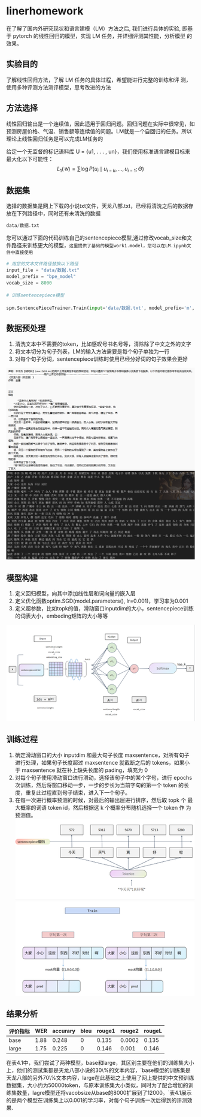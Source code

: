 <script type="text/javascript" async src="https://cdnjs.cloudflare.com/ajax/libs/mathjax/2.7.9/MathJax.js?config=TeX-AMS_HTML"></script>
# linerhomework

在了解了国内外研究现状和语言建模（LM）方法之后, 我们进行具体的实验,
即基于 pytorch 的线性回归的模型，实现 LM 任务，并详细评测其性能，分析模型
的效果。

## 实验目的
了解线性回归方法，了解 LM 任务的具体过程，希望能进行完整的训练和评
测，使用多种评测方法测评模型，思考改进的方法

## 方法选择
线性回归输出是一个连续值，因此适用于回归问题。回归问题在实际中很常见，如预测房屋价格、气温、销售额等连续值的问题。LM就是一个自回归的任务。所以理论上线性回归任务是可以完成LM任务的


给定一个无监督的标记语料库 U = {u1, . . . , un}，我们使用标准语言建模目标来最大化以下可能性：
$$L_{1}(\mathcal{U})=\sum \log P\left(u_{i} \mid u_{i-k}, \ldots, u_{i-1} ; \Theta\right)$$

## 数据集

选择的数据集是网上下载的小说txt文件，天龙八部.txt，已经将清洗之后的数据存放在下列路径中，同时还有未清洗的数据
``` c
data/数据.txt
```
您可以通过下面的代码训练自己的sentencepiece模型,通过修改vocab_size和文件路径来训练更大的模型，`这里提供了基础的模型work1.model，您可以在LM.ipynb文件中直接使用`
```python
# 用您的文本文件路径替换以下路径
input_file = "data/数据.txt"
model_prefix = "bpe_model"
vocab_size = 8000

# 训练sentencepiece模型

spm.SentencePieceTrainer.Train(input='data/数据.txt', model_prefix='m', model_type="bpe", vocab_size=vocab_size)
```
## 数据预处理

  
 1.  清洗文本中不需要的token，比如感叹号书名号等，清除除了中文之外的文字
 2.  将文本切分为句子列表，LM的输入方法需要是每个句子单独为一行
 3.  对每个句子分词，sentencepiece训练时使用已经分好词的句子效果会更好

![图片清洗前](清洗前.png) 
![图片清洗后](清洗之后.png)
 
## 模型构建
1. 定义回归模型，向其中添加线性层和词向量的嵌入层
2. 定义优化函数optim.SGD(model.parameters(), lr=0.001)，学习率为0.001
3. 定义超参数，比如topk的值，滑动窗口inputdim的大小，sentencepiece训练的词表大小，embeding矩阵的大小等等

![模型架构](模型架构.png)

## 训练过程
1. 确定滑动窗口的大小 inputdim 和最大句子长度 maxsentence，对所有句子
进行处理，如果句子长度超过 maxsentence 就截断之后的 tokens，如果小于
maxsentence 就在补上缺失长度的 pading，填充为 0
2. 对每个句子使用滑动窗口进行滑动，选择该句子中的某个字句，进行 epochs
次训练，然后将窗口移动一步，一步的步长为当前字句的第一个 token 的长
度，重复此过程直到句子结束，进入下一个句子。
3. 在每一次进行概率预测的时候，对最后的输出层进行排序，然后取 topk 个
最大概率的词语 token id，然后根据这 k 个概率分布随机选择一个 token 作
为预测值。
![](分词编码.png)
![](训练过程.png)

## 结果分析

<table class="tg">
<thead>
  <tr>
    <th class="tg-0pky">评价指标</th>
    <th class="tg-0pky">WER</th>
    <th class="tg-0pky">accurary</th>
    <th class="tg-0pky">bleu</th>
    <th class="tg-0pky">rouge1</th>
    <th class="tg-0pky">rouge2</th>
    <th class="tg-0pky">rougeL</th>
  </tr>
</thead>
<tbody>
  <tr>
    <td class="tg-0pky">base</td>
    <td class="tg-0pky">1.88</td>
    <td class="tg-fymr">0.248</td>
    <td class="tg-0pky">0</td>
    <td class="tg-0pky">0.135</td>
    <td class="tg-0pky">0.0002</td>
    <td class="tg-0pky">0.135</td>
  </tr>
  <tr>
    <td class="tg-0pky">large</td>
    <td class="tg-fymr">1.75</td>
    <td class="tg-0pky">0.225</td>
    <td class="tg-0pky">0</td>
    <td class="tg-fymr">0.146</td>
    <td class="tg-fymr">0.001</td>
    <td class="tg-fymr">0.146</td>
  </tr>
</tbody>
</table>
在表4.1中，我们尝试了两种模型，base和large，其区别主要在他们的训练集大小上，他们的测试集都是天龙八部小说的30\%的文本内容，`base模型的训练集是天龙八部的另外70\%文本内容，large在此基础之上使用了网上提供的中文预训练数据集，大小约为50000token，与原本训练集大小类似，同时为了配合增加的训练集数量，lagre模型还将vacobsize从base的8000扩展到了12000。`表4.1展示的是两个模型在训练集上以0.001的学习率，对每个句子训练一次后得到的评测效果.